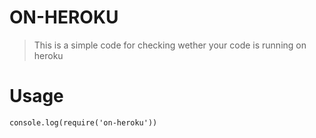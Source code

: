 # ON-HEROKU
> This is a simple code for checking wether your code is running on heroku

# Usage

``console.log(require('on-heroku'))``
